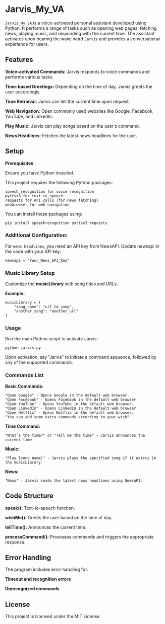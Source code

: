 # Jarvis_My_VA

`Jarvis_My_VA` is a voice-activated personal assistant developed using Python. It performs a range of tasks such as opening web pages, fetching news, playing music, and responding with the current time. The assistant activates upon hearing the wake word `Jarvis` and provides a conversational experience for users.

## Features

**Voice-activated Commands:** Jarvis responds to voice commands and performs various tasks.

**Time-based Greetings:** Depending on the time of day, Jarvis greets the user accordingly.

**Time Retrieval:** Jarvis can tell the current time upon request.

**Web Navigation:** Open commonly used websites like Google, Facebook, YouTube, and LinkedIn.

**Play Music:** Jarvis can play songs based on the user's command.

**News Headlines:** Fetches the latest news headlines for the user.

## Setup

**Prerequisites**:

Ensure you have Python installed.

This project requires the following Python packages:

    speech_recognition for voice recognition
    pyttsx3 for text-to-speech
    requests for API calls (for news fetching)
    webbrowser for web navigation

You can install these packages using:

    pip install speechrecognition pyttsx3 requests

### Additional Configuration:

For `news headlines`, you need an API key from NewsAPI. Update newsapi in the code with your API key:

    newsapi = "Your_News_API_Key"
    
### Music Library Setup

Customize the **musicLibrary** with song titles and URLs.

**Example:**

    musicLibrary = {
        "song_name": "url_to_song",
        "another_song": "another_url"
    }

### Usage

Run the main Python script to activate Jarvis:

    python jarvis.py
    
Upon activation, say "Jarvis" to initiate a command sequence, followed by any of the supported commands.

### Commands List

**Basic Commands:**

    "Open Google" - Opens Google in the default web browser.
    "Open Facebook" - Opens Facebook in the default web browser.
    "Open YouTube" - Opens YouTube in the default web browser.
    "Open LinkedIn" - Opens LinkedIn in the default web browser.
    "Open Netflix" - Opens Netflix in the default web browser.
    "You can add some extra commands according to your wish"
    
**Time Command:**

    "What’s the time?" or "Tell me the time" - Jarvis announces the current time.
    
**Music**:

    "Play [song name]" - Jarvis plays the specified song if it exists in the musicLibrary.
    
**News:**

    "News" - Jarvis reads the latest news headlines using NewsAPI.
    
## Code Structure

**speak():** Text-to-speech function.

**wishMe():** Greets the user based on the time of day.

**tellTime():** Announces the current time.

**processCommand():** Processes commands and triggers the appropriate response.

## Error Handling

The program includes error handling for:

**Timeout and recognition errors**

**Unrecognized commands**

## License

This project is licensed under the MIT License.

